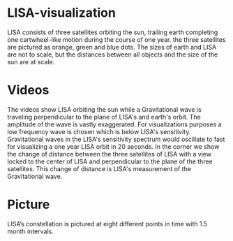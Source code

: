 # LISA-visualization

LISA consists of three satellites orbiting the sun, trailing earth completing one cartwheel-like motion during the course of one year. the three satellites are pictured as orange, green and blue dots. The sizes of earth and LISA are not to scale, but the
distances between all objects and the size of the sun are at scale.

# Videos
The videos show LISA orbiting the sun while a Gravitational wave is traveling perpendicular to the plane of LISA's and earth's orbit. The amplitude of the wave is vastly exaggerated. For visualizations purposes a low frequency wave is chosen which is below LISA's sensitivity. Gravitational waves in the LISA's sensitivity spectrum would oscillate to fast for visualizing a one year LISA orbit in 20 seconds. In the corner we show the change of distance between the three satellites of LISA with a view locked to the center of LISA and perpendicular to the plane of the three satellites. This change of distance is LISA's measurement of the Gravitational wave.

# Picture
LISA’s constellation is pictured at eight different points in time with 1.5 month intervals.
